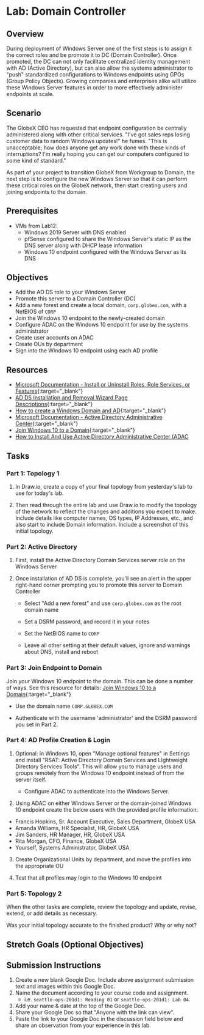 # Lab: Domain Controller

## Overview

During deployment of Windows Server one of the first steps is to assign it the correct roles and be promote it to DC (Domain Controller). Once promoted, the DC can not only facilitate centralized identity management with AD (Active Directory), but can also allow the systems administrator to "push" standardized configurations to Windows endpoints using GPOs (Group Policy Objects). Growing companies and enterprises alike will utilize these Windows Server features in order to more effectively administer endpoints at scale.

## Scenario

The GlobeX CEO has requested that endpoint configuration be centrally administered along with other critical services. "I've got sales reps losing customer data to random Windows updates!" he fumes. "This is unacceptable; how does anyone get any work done with these kinds of interruptions? I'm really hoping you can get our computers configured to some kind of standard."

As part of your project to transition GlobeX from Workgroup to Domain, the next step is to configure the new Windows Server so that it can perform these critical roles on the GlobeX network, then start creating users and joining endpoints to the domain.

## Prerequisites

- VMs from Lab12:
  - Windows 2019 Server with DNS enabled
  - pfSense configured to share the Windows Server's static IP as the DNS server along with DHCP lease information
  - Windows 10 endpoint configured with the Windows Server as its DNS

## Objectives

- Add the AD DS role to your Windows Server
- Promote this server to a Domain Controller (DC)
- Add a new forest and create a local domain, `corp.globex.com`, with a NetBIOS of `CORP`
- Join the Windows 10 endpoint to the newly-created domain
- Configure ADAC on the Windows 10 endpoint for use by the systems administrator
- Create user accounts on ADAC
- Create OUs by department
- Sign into the Windows 10 endpoint using each AD profile


## Resources

- [Microsoft Documentation - Install or Uninstall Roles, Role Services, or Features](https://docs.microsoft.com/en-us/windows-server/administration/server-manager/install-or-uninstall-roles-role-services-or-features){:target="_blank"}
- [AD DS Installation and Removal Wizard Page Descriptions](https://docs.microsoft.com/en-us/windows-server/identity/ad-ds/deploy/ad-ds-installation-and-removal-wizard-page-descriptions){:target="_blank"}
- [How to create a Windows Domain and AD](https://www.informaticar.net/server-basics-06-how-to-create-windows-domain-active-directory/){:target="_blank"}
- [Microsoft Documentation - Active Directory Administrative Center](https://docs.microsoft.com/en-us/windows-server/identity/ad-ds/get-started/adac/active-directory-administrative-center){:target="_blank"}
- [Join Windows 10 to a Domain](https://www.itechguides.com/join-windows-10-to-domain/){:target="_blank"}
- [How to Install And Use Active Directory Administrative Center (ADAC](https://blog.netwrix.com/2023/05/26/how-to-install-active-directory-administrative-center/)

## Tasks

### Part 1: Topology 1

1. In Draw.io, create a copy of your final topology from yesterday's lab to use for today's lab.

2. Then read through the entire lab and use Draw.io to modify the topology of the network to reflect the changes and additions you expect to make. Include details like computer names, OS types, IP Addresses, etc., and also start to include Domain information. Include a screenshot of this initial topology.


### Part 2: Active Directory

1. First, install the Active Directory Domain Services server role on the Windows Server

2. Once installation of AD DS is complete, you'll see an alert in the upper right-hand corner prompting you to promote this server to Domain Controller

    - Select "Add a new forest" and use `corp.globex.com` as the root domain name

    - Set a DSRM password, and record it in your notes

    - Set the NetBIOS name to `CORP`

    - Leave all other setting at their default values, ignore and warnings about DNS, install and reboot

### Part 3: Join Endpoint to Domain

Join your Windows 10 endpoint to the domain. This can be done a number of ways. See this resource for details: [Join Windows 10 to a Domain](https://www.itechguides.com/join-windows-10-to-domain/){:target="_blank"}

- Use the domain name `CORP.GLOBEX.COM`

- Authenticate with the username 'administrator' and the DSRM password you set in Part 2.

### Part 4: AD Profile Creation & Login



1. Optional: in Windows 10, open "Manage optional features" in Settings and install "RSAT: Active Directory Domain Services and LIghtweight Directory Services Tools". This will allow you to manage users and groups remotely from the Windows 10 endpoint instead of from the server itself.

    - Configure ADAC to authenticate into the Windows Server.

2. Using ADAC on either Windows Server or the domain-joined Windows 10 endpoint create the below users with the provided profile information:
  - Francis Hopkins, Sr. Account Executive, Sales Department, GlobeX USA
  - Amanda Williams, HR Specialist, HR, GlobeX USA
  - Jim Sanders, HR Manager, HR, GlobeX USA
  - Rita Morgan, CFO, Finance, GlobeX USA
  - Yourself, Systems Administrator, GlobeX USA

3. Create Organizational Units by department, and move the profiles into the appropriate OU

4. Test that all profiles may login to the Windows 10 endpoint
 
### Part 5: Topology 2

When the other tasks are complete, review the topology and update, revise, extend, or add details as necessary.

Was your initial topology accurate to the finished product? Why or why not?

## Stretch Goals (Optional Objectives)

## Submission Instructions

1. Create a new blank Google Doc. Include above assignment submission text and images within this Google Doc.
1. Name the document according to your course code and assignment.
   - i.e. `seattle-ops-201d1: Reading 01` or `seattle-ops-201d1: Lab 04`.
1. Add your name & date at the top of the Google Doc.
1. Share your Google Doc so that "Anyone with the link can view".
1. Paste the link to your Google Doc in the discussion field below and share an observation from your experience in this lab.
